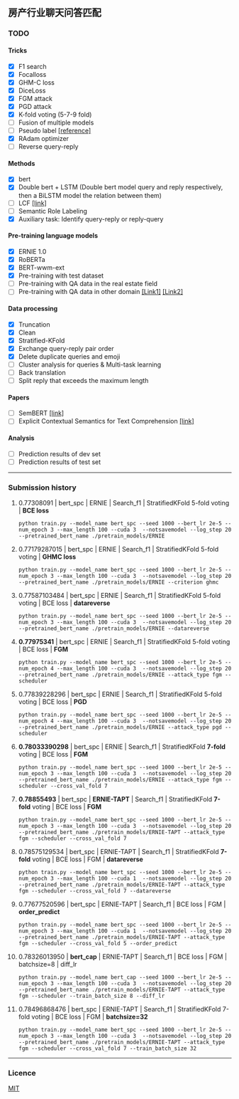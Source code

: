 ## 房产行业聊天问答匹配

### TODO

#### Tricks

- [x] F1 search
- [x] Focalloss
- [x] GHM-C loss
- [x] DiceLoss
- [x] FGM attack
- [x] PGD attack
- [x] K-fold voting (5-7-9 fold)
- [ ] Fusion of multiple models
- [ ] Pseudo label [[reference]](https://github.com/zzy99/epidemic-sentence-pair)
- [x] RAdam optimizer
- [ ] Reverse query-reply

#### Methods

- [x] bert
- [x] Double bert + LSTM (Double bert model query and reply respectively, then a BiLSTM model the relation between them)
- [ ] LCF [[link]](https://www.mdpi.com/2076-3417/9/16/3389)
- [ ] Semantic Role Labeling
- [x] Auxiliary task: Identify query-reply or reply-query

#### Pre-training language models

- [x] ERNIE 1.0
- [x] RoBERTa
- [x] BERT-wwm-ext
- [x] Pre-training with test dataset
- [ ] Pre-training with QA data in the real estate field
- [ ] Pre-training with QA data in other domain [[Link1]](https://spaces.ac.cn/archives/4338/comment-page-2#comments) [[Link2]](https://github.com/chatopera/insuranceqa-corpus-zh)

#### Data processing

- [x] Truncation
- [x] Clean
- [x] Stratified-KFold
- [x] Exchange query-reply pair order
- [x] Delete duplicate queries and emoji
- [ ] Cluster analysis for queries & Multi-task learning
- [ ] Back translation
- [ ] Split reply that exceeds the maximum length

#### Papers

- [ ] SemBERT [[link]](https://arxiv.org/abs/1909.02209)
- [ ] Explicit Contextual Semantics for Text Comprehension [[link]](https://arxiv.org/abs/1809.02794)

#### Analysis

- [ ] Prediction results of dev set
- [ ] Prediction results of test set

-----------------------------

### Submission history

1. 0.77308091 | bert_spc | ERNIE | Search_f1 | StratifiedKFold 5-fold voting | **BCE loss**

   `python train.py --model_name bert_spc --seed 1000 --bert_lr 2e-5 --num_epoch 3 --max_length 100 --cuda 3  --notsavemodel --log_step 20 --pretrained_bert_name ./pretrain_models/ERNIE`

2. 0.77179287015 | bert_spc | ERNIE | Search_f1 | StratifiedKFold 5-fold voting | **GHMC loss**

   `python train.py --model_name bert_spc --seed 1000 --bert_lr 2e-5 --num_epoch 3 --max_length 100 --cuda 3  --notsavemodel --log_step 20 --pretrained_bert_name ./pretrain_models/ERNIE --criterion ghmc`

3. 0.77587103484 | bert_spc | ERNIE | Search_f1 | StratifiedKFold 5-fold voting | BCE loss | **datareverse**

   `python train.py --model_name bert_spc --seed 1000 --bert_lr 2e-5 --num_epoch 3 --max_length 100 --cuda 3  --notsavemodel --log_step 20 --pretrained_bert_name ./pretrain_models/ERNIE --datareverse`

4. **0.77975341** | bert_spc | ERNIE | Search_f1 | StratifiedKFold 5-fold voting | BCE loss | **FGM**

   `python train.py --model_name bert_spc --seed 1000 --bert_lr 2e-5 --num_epoch 4 --max_length 100 --cuda 3  --notsavemodel --log_step 20 --pretrained_bert_name ./pretrain_models/ERNIE --attack_type fgm --scheduler`

5. 0.77839228296 | bert_spc | ERNIE | Search_f1 | StratifiedKFold 5-fold voting | BCE loss | **PGD**

   `python train.py --model_name bert_spc --seed 1000 --bert_lr 2e-5 --num_epoch 4 --max_length 100 --cuda 3  --notsavemodel --log_step 20 --pretrained_bert_name ./pretrain_models/ERNIE --attack_type pgd --scheduler`

6. **0.78033390298** | bert_spc | ERNIE | Search_f1 | StratifiedKFold **7-fold** voting | BCE loss | **FGM**

   `python train.py --model_name bert_spc --seed 1000 --bert_lr 2e-5 --num_epoch 3 --max_length 100 --cuda 3  --notsavemodel --log_step 20 --pretrained_bert_name ./pretrain_models/ERNIE --attack_type fgm --scheduler --cross_val_fold 7`

7. **0.78855493** | bert_spc | **ERNIE-TAPT** | Search_f1 | StratifiedKFold **7-fold** voting | BCE loss | **FGM**

   `python train.py --model_name bert_spc --seed 1000 --bert_lr 2e-5 --num_epoch 3 --max_length 100 --cuda 3  --notsavemodel --log_step 20 --pretrained_bert_name ./pretrain_models/ERNIE-TAPT --attack_type fgm --scheduler --cross_val_fold 7`

8. 0.78575129534 | bert_spc | ERNIE-TAPT | Search_f1 | StratifiedKFold **7-fold** voting | BCE loss | FGM | **datareverse**

   `python train.py --model_name bert_spc --seed 1000 --bert_lr 2e-5 --num_epoch 3 --max_length 100 --cuda 1  --notsavemodel --log_step 20 --pretrained_bert_name ./pretrain_models/ERNIE-TAPT --attack_type fgm --scheduler --cross_val_fold 7 --datareverse`

9. 0.77677520596 | bert_spc | ERNIE-TAPT | Search_f1 | BCE loss | FGM | **order_predict**

   `python train.py --model_name bert_spc --seed 1000 --bert_lr 2e-5 --num_epoch 3 --max_length 100 --cuda 1  --notsavemodel --log_step 20 --pretrained_bert_name ./pretrain_models/ERNIE-TAPT --attack_type fgm --scheduler --cross_val_fold 5 --order_predict`

10. 0.78326013950 | **bert_cap** | ERNIE-TAPT | Search_f1 | BCE loss | FGM | batchsize=8 | diff_lr

    `python train.py --model_name bert_cap --seed 1000 --bert_lr 2e-5 --num_epoch 3 --max_length 100 --cuda 3  --notsavemodel --log_step 20 --pretrained_bert_name ./pretrain_models/ERNIE-TAPT --attack_type fgm --scheduler --train_batch_size 8 --diff_lr`

11. 0.78496868476 | bert_spc | ERNIE-TAPT | Search_f1 | StratifiedKFold 7-fold voting | BCE loss | FGM | **batchsize=32**

    `python train.py --model_name bert_spc --seed 1000 --bert_lr 2e-5 --num_epoch 3 --max_length 100 --cuda 3  --notsavemodel --log_step 20 --pretrained_bert_name ./pretrain_models/ERNIE-TAPT --attack_type fgm --scheduler --cross_val_fold 7 --train_batch_size 32`

----------------------

### Licence

[MIT](./LICENSE)

